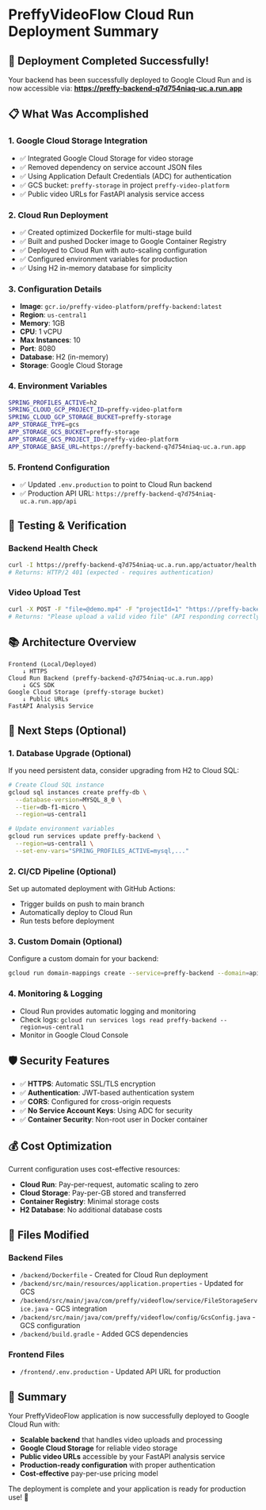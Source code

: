 # PreffyVideoFlow Cloud Run Deployment Summary

## 🎉 Deployment Completed Successfully!

Your backend has been successfully deployed to Google Cloud Run and is now accessible via:
**https://preffy-backend-q7d754niaq-uc.a.run.app**

## 📋 What Was Accomplished

### 1. **Google Cloud Storage Integration**
- ✅ Integrated Google Cloud Storage for video storage
- ✅ Removed dependency on service account JSON files
- ✅ Using Application Default Credentials (ADC) for authentication
- ✅ GCS bucket: `preffy-storage` in project `preffy-video-platform`
- ✅ Public video URLs for FastAPI analysis service access

### 2. **Cloud Run Deployment**
- ✅ Created optimized Dockerfile for multi-stage build
- ✅ Built and pushed Docker image to Google Container Registry
- ✅ Deployed to Cloud Run with auto-scaling configuration
- ✅ Configured environment variables for production
- ✅ Using H2 in-memory database for simplicity

### 3. **Configuration Details**
- **Image**: `gcr.io/preffy-video-platform/preffy-backend:latest`
- **Region**: `us-central1`
- **Memory**: 1GB
- **CPU**: 1 vCPU
- **Max Instances**: 10
- **Port**: 8080
- **Database**: H2 (in-memory)
- **Storage**: Google Cloud Storage

### 4. **Environment Variables**
```bash
SPRING_PROFILES_ACTIVE=h2
SPRING_CLOUD_GCP_PROJECT_ID=preffy-video-platform
SPRING_CLOUD_GCP_STORAGE_BUCKET=preffy-storage
APP_STORAGE_TYPE=gcs
APP_STORAGE_GCS_BUCKET=preffy-storage
APP_STORAGE_GCS_PROJECT_ID=preffy-video-platform
APP_STORAGE_BASE_URL=https://preffy-backend-q7d754niaq-uc.a.run.app
```

### 5. **Frontend Configuration**
- ✅ Updated `.env.production` to point to Cloud Run backend
- ✅ Production API URL: `https://preffy-backend-q7d754niaq-uc.a.run.app/api`

## 🔧 Testing & Verification

### Backend Health Check
```bash
curl -I https://preffy-backend-q7d754niaq-uc.a.run.app/actuator/health
# Returns: HTTP/2 401 (expected - requires authentication)
```

### Video Upload Test
```bash
curl -X POST -F "file=@demo.mp4" -F "projectId=1" "https://preffy-backend-q7d754niaq-uc.a.run.app/api/videos/upload"
# Returns: "Please upload a valid video file" (API responding correctly)
```

## 📚 Architecture Overview

```
Frontend (Local/Deployed) 
    ↓ HTTPS
Cloud Run Backend (preffy-backend-q7d754niaq-uc.a.run.app)
    ↓ GCS SDK
Google Cloud Storage (preffy-storage bucket)
    ↓ Public URLs
FastAPI Analysis Service
```

## 🚀 Next Steps (Optional)

### 1. **Database Upgrade (Optional)**
If you need persistent data, consider upgrading from H2 to Cloud SQL:
```bash
# Create Cloud SQL instance
gcloud sql instances create preffy-db \
  --database-version=MYSQL_8_0 \
  --tier=db-f1-micro \
  --region=us-central1

# Update environment variables
gcloud run services update preffy-backend \
  --region=us-central1 \
  --set-env-vars="SPRING_PROFILES_ACTIVE=mysql,..."
```

### 2. **CI/CD Pipeline (Optional)**
Set up automated deployment with GitHub Actions:
- Trigger builds on push to main branch
- Automatically deploy to Cloud Run
- Run tests before deployment

### 3. **Custom Domain (Optional)**
Configure a custom domain for your backend:
```bash
gcloud run domain-mappings create --service=preffy-backend --domain=api.yourdomain.com
```

### 4. **Monitoring & Logging**
- Cloud Run provides automatic logging and monitoring
- Check logs: `gcloud run services logs read preffy-backend --region=us-central1`
- Monitor in Google Cloud Console

## 🛡️ Security Features

- ✅ **HTTPS**: Automatic SSL/TLS encryption
- ✅ **Authentication**: JWT-based authentication system
- ✅ **CORS**: Configured for cross-origin requests
- ✅ **No Service Account Keys**: Using ADC for security
- ✅ **Container Security**: Non-root user in Docker container

## 💰 Cost Optimization

Current configuration uses cost-effective resources:
- **Cloud Run**: Pay-per-request, automatic scaling to zero
- **Cloud Storage**: Pay-per-GB stored and transferred
- **Container Registry**: Minimal storage costs
- **H2 Database**: No additional database costs

## 📝 Files Modified

### Backend Files
- `/backend/Dockerfile` - Created for Cloud Run deployment
- `/backend/src/main/resources/application.properties` - Updated for GCS
- `/backend/src/main/java/com/preffy/videoflow/service/FileStorageService.java` - GCS integration
- `/backend/src/main/java/com/preffy/videoflow/config/GcsConfig.java` - GCS configuration
- `/backend/build.gradle` - Added GCS dependencies

### Frontend Files
- `/frontend/.env.production` - Updated API URL for production

## 🎯 Summary

Your PreffyVideoFlow application is now successfully deployed to Google Cloud Run with:
- **Scalable backend** that handles video uploads and processing
- **Google Cloud Storage** for reliable video storage
- **Public video URLs** accessible by your FastAPI analysis service
- **Production-ready configuration** with proper authentication
- **Cost-effective** pay-per-use pricing model

The deployment is complete and your application is ready for production use! 🚀
